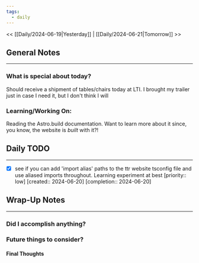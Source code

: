 ```yaml
---
tags:
  - daily
---
```

<< [[Daily/2024-06-19|Yesterday]] |  [[Daily/2024-06-21|Tomorrow]] >>

## General Notes
---
### What is special about today?
Should receive a shipment of tables/chairs today at LTI.  I brought my trailer just in case I need it, but I don't think I will

### Learning/Working On:
Reading the Astro.build documentation.  Want to learn more about it since, you know, the website is _built_ with it?!


## Daily TODO
---

- [x] see if you can add 'import alias' paths to the ttr website tsconfig file and use aliased imports throughout.  Learning experiment at best  [priority:: low]  [created:: 2024-06-20]  [completion:: 2024-06-20]


## Wrap-Up Notes
---
### Did I accomplish anything?
### Future things to consider?
#### Final Thoughts

